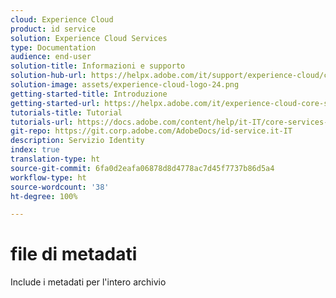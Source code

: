 ```yaml
---
cloud: Experience Cloud
product: id service
solution: Experience Cloud Services
type: Documentation
audience: end-user
solution-title: Informazioni e supporto
solution-hub-url: https://helpx.adobe.com/it/support/experience-cloud/core-services.html
solution-image: assets/experience-cloud-logo-24.png
getting-started-title: Introduzione
getting-started-url: https://helpx.adobe.com/it/experience-cloud-core-services/get-started.html
tutorials-title: Tutorial
tutorials-url: https://docs.adobe.com/content/help/it-IT/core-services-learn/tutorials/overview.html
git-repo: https://git.corp.adobe.com/AdobeDocs/id-service.it-IT
description: Servizio Identity
index: true
translation-type: ht
source-git-commit: 6fa0d2eafa06878d8d4778ac7d45f7737b86d5a4
workflow-type: ht
source-wordcount: '38'
ht-degree: 100%

---
```



# file di metadati

Include i metadati per l&#39;intero archivio